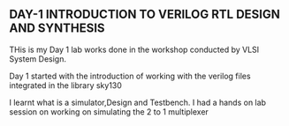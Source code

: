 ## DAY-1 INTRODUCTION TO VERILOG RTL DESIGN AND SYNTHESIS
THis is my Day 1 lab works done in the workshop conducted by VLSI System Design. 

Day 1 started with the introduction of working with the verilog files integrated in the library sky130

I learnt what is a simulator,Design and Testbench. I had a hands on lab session on working on simulating the 2 to 1 multiplexer

